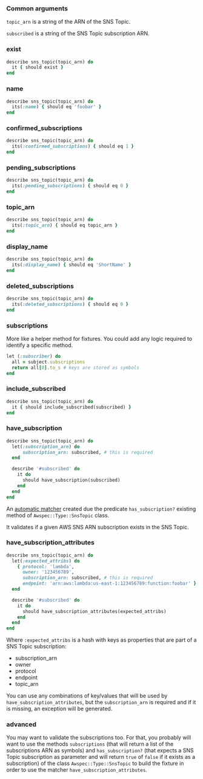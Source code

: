 ### Common arguments

`topic_arn` is a string of the ARN of the SNS Topic.

`subscribed` is a string of the SNS Topic subscription ARN.

### exist

```ruby
describe sns_topic(topic_arn) do
  it { should exist }
end
```

### name

```ruby
describe sns_topic(topic_arn) do
  its(:name) { should eq 'foobar' }
end
```

### confirmed_subscriptions

```ruby
describe sns_topic(topic_arn) do
  its(:confirmed_subscriptions) { should eq 1 }
end
```

### pending_subscriptions

```ruby
describe sns_topic(topic_arn) do
  its(:pending_subscriptions) { should eq 0 }
end
```

### topic_arn

```ruby
describe sns_topic(topic_arn) do
  its(:topic_arn) { should eq topic_arn }
end
```

### display_name

```ruby
describe sns_topic(topic_arn) do
  its(:display_name) { should eq 'ShortName' }
end
```

### deleted_subscriptions

```ruby
describe sns_topic(topic_arn) do
  its(:deleted_subscriptions) { should eq 0 }
end
```

### subscriptions

More like a helper method for fixtures. You could add any logic required to
identify a specific method.

```ruby
let (:subscriber) do
  all = subject.subscriptions
  return all[0].to_s # keys are stored as symbols
end
```

### include_subscribed

```ruby
describe sns_topic(topic_arn) do
  it { should include_subscribed(subscribed) }
end
```

### have_subscription

```ruby
describe sns_topic(topic_arn) do
  let(:subscription_arn) do
      subscription_arn: subscribed, # this is required
  end

  describe '#subscribed' do
    it do
      should have_subscription(subscribed)
    end
  end
end
```

An [automatic matcher](https://www.rubydoc.info/github/rspec/rspec-expectations/RSpec/Matchers) created due the predicate `has_subscription?` existing method of `Awspec::Type::SnsTopic` class.

It validates if a given AWS SNS ARN subscription exists in the SNS Topic.

### have_subscription_attributes

```ruby
describe sns_topic(topic_arn) do
  let(:expected_attribs) do
    { protocol: 'lambda',
      owner: '123456789',
      subscription_arn: subscribed, # this is required
      endpoint: 'arn:aws:lambda:us-east-1:123456789:function:foobar' }
  end

  describe '#subscribed' do
    it do
      should have_subscription_attributes(expected_attribs)
    end
  end
end
```

Where `:expected_attribs` is a hash with keys as properties that are part of a SNS Topic subscription:

* subscription_arn
* owner
* protocol
* endpoint
* topic_arn

You can use any combinations of key/values that will be used by `have_subscription_attributes`, but the `subscription_arn` is required and if it is missing, an exception will be generated.

### advanced

You may want to validate the subscriptions too. For that, you probably will want to  use the methods `subscriptions` (that will return a list of the subscriptions ARN as symbols) and `has_subscription?` (that expects a SNS Topic subscription as parameter and will return `true` of `false` if it exists as a subscription) of the class `Awspec::Type::SnsTopic` to build the fixture in order to use the matcher `have_subscription_attributes`.
